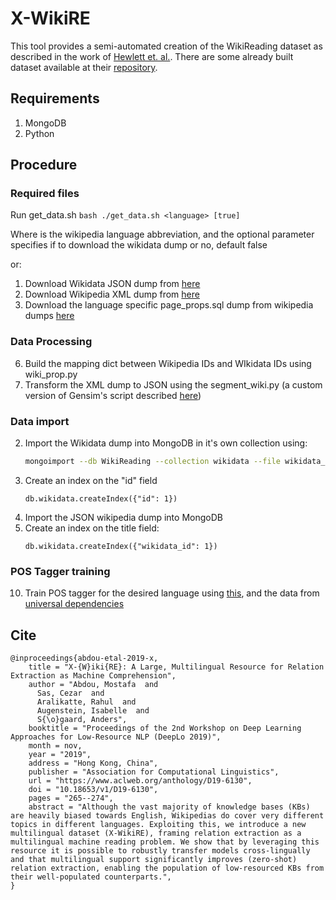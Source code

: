 # X-WikiRE
This tool provides a semi-automated creation of the WikiReading dataset as described in the work of [Hewlett et. al.](https://arxiv.org/abs/1608.03542). There are some already built dataset available at their [repository](https://github.com/google-research-datasets/wiki-reading).

## Requirements
1. MongoDB
2. Python

## Procedure
### Required files
Run get_data.sh 
    ```bash
    ./get_data.sh <language> [true]
    ```

Where <language> is the wikipedia language abbreviation, and the optional parameter specifies if to download the wikidata dump or no, default false

or:
1. Download Wikidata JSON dump from [here](https://www.wikidata.org/wiki/Wikidata:Database_download)
2. Download Wikipedia XML dump from [here](https://dumps.wikimedia.org/backup-index.html)
3. Download the language specific page_props.sql dump from wikipedia dumps [here](https://dumps.wikimedia.org/backup-index.html)

### Data Processing

6. Build the mapping dict between Wikipedia IDs and WIkidata IDs using wiki_prop.py
7. Transform the XML dump to JSON using the segment_wiki.py (a custom version of Gensim's script described [here](https://radimrehurek.com/gensim/scripts/segment_wiki.html))


### Data import
2. Import the Wikidata dump into MongoDB in it's own collection using: 
    ```bash
    mongoimport --db WikiReading --collection wikidata --file wikidata_dump.json --jsonArray
    ```
3. Create an index on the "id" field
    ```
    db.wikidata.createIndex({"id": 1})
    ```
8. Import the JSON wikipedia dump into MongoDB
9. Create an index on the title field:
    ```
    db.wikidata.createIndex({"wikidata_id": 1})
    ```

### POS Tagger training
10. Train POS tagger for the desired language using [this](https://github.com/bplank/bilstm-aux), and the data from [universal dependencies](http://universaldependencies.org/)

## Cite

```
@inproceedings{abdou-etal-2019-x,
    title = "X-{W}iki{RE}: A Large, Multilingual Resource for Relation Extraction as Machine Comprehension",
    author = "Abdou, Mostafa  and
      Sas, Cezar  and
      Aralikatte, Rahul  and
      Augenstein, Isabelle  and
      S{\o}gaard, Anders",
    booktitle = "Proceedings of the 2nd Workshop on Deep Learning Approaches for Low-Resource NLP (DeepLo 2019)",
    month = nov,
    year = "2019",
    address = "Hong Kong, China",
    publisher = "Association for Computational Linguistics",
    url = "https://www.aclweb.org/anthology/D19-6130",
    doi = "10.18653/v1/D19-6130",
    pages = "265--274",
    abstract = "Although the vast majority of knowledge bases (KBs) are heavily biased towards English, Wikipedias do cover very different topics in different languages. Exploiting this, we introduce a new multilingual dataset (X-WikiRE), framing relation extraction as a multilingual machine reading problem. We show that by leveraging this resource it is possible to robustly transfer models cross-lingually and that multilingual support significantly improves (zero-shot) relation extraction, enabling the population of low-resourced KBs from their well-populated counterparts.",
}
```
